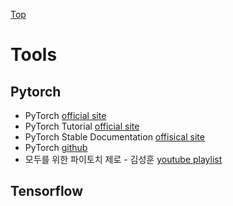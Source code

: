 [Top](index.md)

# Tools

## Pytorch

* PyTorch [official site](http://pytorch.org/)
* PyTorch Tutorial [official site](http://pytorch.org/tutorials/)
* PyTorch Stable Documentation [offisical site](http://pytorch.org/docs/stable/index.html)
* PyTorch [github](https://github.com/pytorch/pytorch)
* 모두를 위한 파이토치 제로 - 김성훈 [youtube playlist](https://www.youtube.com/playlist?list=PLlMkM4tgfjnJ3I-dbhO9JTw7gNty6o_2m)

## Tensorflow


